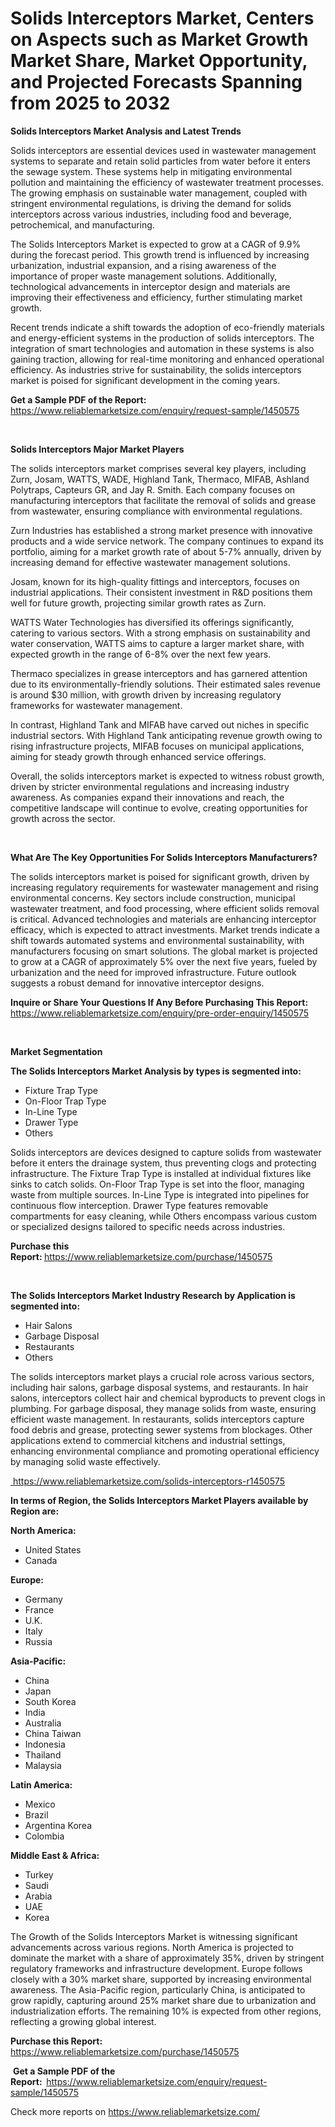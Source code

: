 <p><h1>Solids Interceptors Market, Centers on Aspects such as Market Growth Market Share, Market Opportunity, and Projected Forecasts Spanning from 2025 to 2032</h1></p><p><strong>Solids Interceptors Market Analysis and Latest Trends</strong></p>
<p><p>Solids interceptors are essential devices used in wastewater management systems to separate and retain solid particles from water before it enters the sewage system. These systems help in mitigating environmental pollution and maintaining the efficiency of wastewater treatment processes. The growing emphasis on sustainable water management, coupled with stringent environmental regulations, is driving the demand for solids interceptors across various industries, including food and beverage, petrochemical, and manufacturing.</p><p>The Solids Interceptors Market is expected to grow at a CAGR of 9.9% during the forecast period. This growth trend is influenced by increasing urbanization, industrial expansion, and a rising awareness of the importance of proper waste management solutions. Additionally, technological advancements in interceptor design and materials are improving their effectiveness and efficiency, further stimulating market growth.</p><p>Recent trends indicate a shift towards the adoption of eco-friendly materials and energy-efficient systems in the production of solids interceptors. The integration of smart technologies and automation in these systems is also gaining traction, allowing for real-time monitoring and enhanced operational efficiency. As industries strive for sustainability, the solids interceptors market is poised for significant development in the coming years.</p></p>
<p><strong>Get a Sample PDF of the Report:&nbsp;</strong> <a href="https://www.reliablemarketsize.com/enquiry/request-sample/1450575?utm_campaign=2297&utm_medium=2&utm_source=Github&utm_content=ia&utm_term=17022025&utm_id=solids-interceptors">https://www.reliablemarketsize.com/enquiry/request-sample/1450575</a></p>
<p>&nbsp;</p>
<p><strong>Solids Interceptors Major Market Players</strong></p>
<p><p>The solids interceptors market comprises several key players, including Zurn, Josam, WATTS, WADE, Highland Tank, Thermaco, MIFAB, Ashland Polytraps, Capteurs GR, and Jay R. Smith. Each company focuses on manufacturing interceptors that facilitate the removal of solids and grease from wastewater, ensuring compliance with environmental regulations.</p><p>Zurn Industries has established a strong market presence with innovative products and a wide service network. The company continues to expand its portfolio, aiming for a market growth rate of about 5-7% annually, driven by increasing demand for effective wastewater management solutions.</p><p>Josam, known for its high-quality fittings and interceptors, focuses on industrial applications. Their consistent investment in R&D positions them well for future growth, projecting similar growth rates as Zurn.</p><p>WATTS Water Technologies has diversified its offerings significantly, catering to various sectors. With a strong emphasis on sustainability and water conservation, WATTS aims to capture a larger market share, with expected growth in the range of 6-8% over the next few years.</p><p>Thermaco specializes in grease interceptors and has garnered attention due to its environmentally-friendly solutions. Their estimated sales revenue is around $30 million, with growth driven by increasing regulatory frameworks for wastewater management.</p><p>In contrast, Highland Tank and MIFAB have carved out niches in specific industrial sectors. With Highland Tank anticipating revenue growth owing to rising infrastructure projects, MIFAB focuses on municipal applications, aiming for steady growth through enhanced service offerings.</p><p>Overall, the solids interceptors market is expected to witness robust growth, driven by stricter environmental regulations and increasing industry awareness. As companies expand their innovations and reach, the competitive landscape will continue to evolve, creating opportunities for growth across the sector.</p></p>
<p>&nbsp;</p>
<p><strong>What Are The Key Opportunities For Solids Interceptors Manufacturers?</strong></p>
<p><p>The solids interceptors market is poised for significant growth, driven by increasing regulatory requirements for wastewater management and rising environmental concerns. Key sectors include construction, municipal wastewater treatment, and food processing, where efficient solids removal is critical. Advanced technologies and materials are enhancing interceptor efficacy, which is expected to attract investments. Market trends indicate a shift towards automated systems and environmental sustainability, with manufacturers focusing on smart solutions. The global market is projected to grow at a CAGR of approximately 5% over the next five years, fueled by urbanization and the need for improved infrastructure. Future outlook suggests a robust demand for innovative interceptor designs.</p></p>
<p><strong>Inquire or Share Your Questions If Any Before Purchasing This Report:</strong> <a href="https://www.reliablemarketsize.com/enquiry/pre-order-enquiry/1450575?utm_campaign=2297&utm_medium=2&utm_source=Github&utm_content=ia&utm_term=17022025&utm_id=solids-interceptors">https://www.reliablemarketsize.com/enquiry/pre-order-enquiry/1450575</a></p>
<p>&nbsp;</p>
<p><strong>Market Segmentation</strong></p>
<p><strong>The Solids Interceptors Market Analysis by types is segmented into:</strong></p>
<p><ul><li>Fixture Trap Type</li><li>On-Floor Trap Type</li><li>In-Line Type</li><li>Drawer Type</li><li>Others</li></ul></p>
<p><p>Solids interceptors are devices designed to capture solids from wastewater before it enters the drainage system, thus preventing clogs and protecting infrastructure. The Fixture Trap Type is installed at individual fixtures like sinks to catch solids. On-Floor Trap Type is set into the floor, managing waste from multiple sources. In-Line Type is integrated into pipelines for continuous flow interception. Drawer Type features removable compartments for easy cleaning, while Others encompass various custom or specialized designs tailored to specific needs across industries.</p></p>
<p><strong>Purchase this Report:&nbsp;</strong><a href="https://www.reliablemarketsize.com/purchase/1450575?utm_campaign=2297&utm_medium=2&utm_source=Github&utm_content=ia&utm_term=17022025&utm_id=solids-interceptors">https://www.reliablemarketsize.com/purchase/1450575</a></p>
<p>&nbsp;</p>
<p><strong>The Solids Interceptors Market Industry Research by Application is segmented into:</strong></p>
<p><ul><li>Hair Salons</li><li>Garbage Disposal</li><li>Restaurants</li><li>Others</li></ul></p>
<p><p>The solids interceptors market plays a crucial role across various sectors, including hair salons, garbage disposal systems, and restaurants. In hair salons, interceptors collect hair and chemical byproducts to prevent clogs in plumbing. For garbage disposal, they manage solids from waste, ensuring efficient waste management. In restaurants, solids interceptors capture food debris and grease, protecting sewer systems from blockages. Other applications extend to commercial kitchens and industrial settings, enhancing environmental compliance and promoting operational efficiency by managing solid waste effectively.</p></p>
<p><a href="https://www.reliablemarketsize.com/solids-interceptors-r1450575?utm_campaign=2297&utm_medium=2&utm_source=Github&utm_content=ia&utm_term=17022025&utm_id=solids-interceptors">&nbsp;https://www.reliablemarketsize.com/solids-interceptors-r1450575</a></p>
<p><strong>In terms of Region, the Solids Interceptors Market Players available by Region are:</strong></p>
<p>
    <p> <strong> North America: </strong>
        <ul>
            <li>United States</li>
            <li>Canada</li>
        </ul>
        </p> 
    <p> <strong> Europe: </strong>
        <ul>
            <li>Germany</li>
            <li>France</li>
            <li>U.K.</li>
            <li>Italy</li>
            <li>Russia</li>
        </ul>
        </p> 
    <p> <strong> Asia-Pacific: </strong>
        <ul>
            <li>China</li>
            <li>Japan</li>
            <li>South Korea</li>
            <li>India</li>
            <li>Australia</li>
            <li>China Taiwan</li>
            <li>Indonesia</li>
            <li>Thailand</li>
            <li>Malaysia</li>
        </ul>
        </p> 
    <p> <strong> Latin America: </strong>
        <ul>
            <li>Mexico</li>
            <li>Brazil</li>
            <li>Argentina Korea</li>
            <li>Colombia</li>
        </ul>
        </p> 
    <p> <strong> Middle East & Africa: </strong>
        <ul>
            <li>Turkey</li>
            <li>Saudi</li>
            <li>Arabia</li>
            <li>UAE</li>
            <li>Korea</li>
        </ul>
    </p>
    </p>
<p><p>The Growth of the Solids Interceptors Market is witnessing significant advancements across various regions. North America is projected to dominate the market with a share of approximately 35%, driven by stringent regulatory frameworks and infrastructure development. Europe follows closely with a 30% market share, supported by increasing environmental awareness. The Asia-Pacific region, particularly China, is anticipated to grow rapidly, capturing around 25% market share due to urbanization and industrialization efforts. The remaining 10% is expected from other regions, reflecting a growing global interest.</p></p>
<p><strong>Purchase this Report: </strong><a href="https://www.reliablemarketsize.com/purchase/1450575?utm_campaign=2297&utm_medium=2&utm_source=Github&utm_content=ia&utm_term=17022025&utm_id=solids-interceptors">https://www.reliablemarketsize.com/purchase/1450575</a></p>
<p>&nbsp;<strong>Get a Sample PDF of the Report:&nbsp;&nbsp;</strong><a href="https://www.reliablemarketsize.com/enquiry/request-sample/1450575?utm_campaign=2297&utm_medium=2&utm_source=Github&utm_content=ia&utm_term=17022025&utm_id=solids-interceptors">https://www.reliablemarketsize.com/enquiry/request-sample/1450575</a></p>
<p><strong></strong></p>
<p>Check more reports on <a href="https://www.reliablemarketsize.com/?utm_campaign=2297&utm_medium=2&utm_source=Github&utm_content=ia&utm_term=17022025&utm_id=solids-interceptors">https://www.reliablemarketsize.com/</a></p>